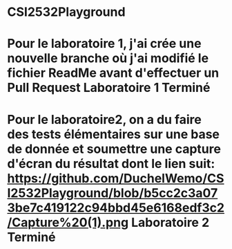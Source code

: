 # CSI2532Playground

Pour le laboratoire 1, j'ai crée une nouvelle branche où j'ai modifié le fichier ReadMe avant d'effectuer un Pull Request
Laboratoire 1 Terminé
===================================================================================================================================================================================
Pour le laboratoire2, on a du faire des tests élémentaires sur une base de donnée et soumettre une capture d'écran du résultat dont le lien suit:
https://github.com/DuchelWemo/CSI2532Playground/blob/b5cc2c3a073be7c419122c94bbd45e6168edf3c2/Capture%20(1).png
Laboratoire 2 Terminé
===================================================================================================================================================================================
